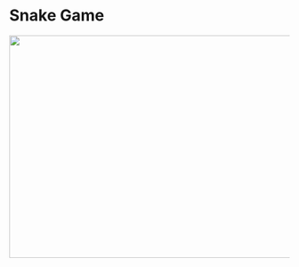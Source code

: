# Snake Game

<img src="https://github.com/user-attachments/assets/02756e84-ffb3-4441-97e8-35b4631ecdc2" width="750" height="400"/>
